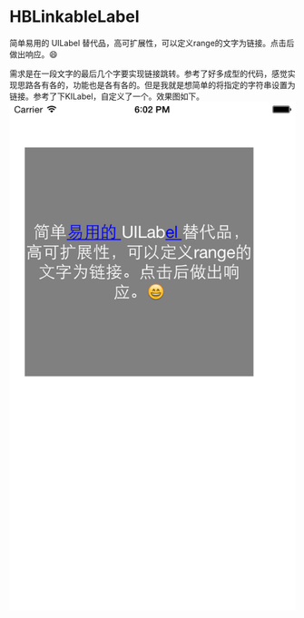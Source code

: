 # HBLinkableLabel

简单易用的 UILabel 替代品，高可扩展性，可以定义range的文字为链接。点击后做出响应。😄

需求是在一段文字的最后几个字要实现链接跳转。参考了好多成型的代码，感觉实现思路各有各的，功能也是各有各的。但是我就是想简单的将指定的字符串设置为链接。参考了下KILabel，自定义了一个。效果图如下。
![image](01.png)
